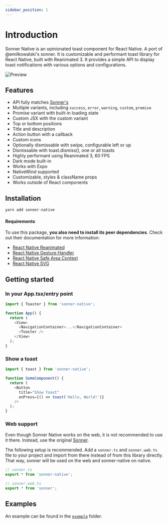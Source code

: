 ```yaml
---
sidebar_position: 1
---
```


# Introduction

Sonner Native is an opinionated toast component for React Native. A port of @emilkowalski's sonner. It is customizable and performant toast library for React Native, built with Reanimated 3. It provides a simple API to display toast notifications with various options and configurations.

![Preview](/img/sonner-native.png)

## Features

- API fully matches [Sonner's](https://sonner.emilkowal.ski/)
- Multiple variants, including `success`, `error`, `warning`, `custom`, `promise`
- Promise variant with built-in loading state
- Custom JSX with the custom variant
- Top or bottom positions
- Title and description
- Action button with a callback
- Custom icons
- Optionally dismissable with swipe, configurable left or up
- Dismissable with toast.dismiss(), one or all toasts
- Highly performant using Reanimated 3, 60 FPS
- Dark mode built-in
- Works with Expo
- NativeWind supported
- Customizable, styles & className props
- Works outside of React components

## Installation

```bash npm2yarn
yarn add sonner-native
```

#### Requirements

To use this package, **you also need to install its peer dependencies**. Check out their documentation for more information:

- [React Native Reanimated](https://docs.swmansion.com/react-native-reanimated/docs/fundamentals/getting-started)
- [React Native Gesture Handler](https://docs.swmansion.com/react-native-gesture-handler/docs/)
- [React Native Safe Area Context](https://docs.expo.dev/versions/latest/sdk/safe-area-context/)
- [React Native SVG](https://github.com/software-mansion/react-native-svg)

## Getting started

### In your App.tsx/entry point

```typescript
import { Toaster } from 'sonner-native';

function App() {
  return (
    <View>
      <NavigationContainer>...</NavigationContainer>
      <Toaster />
    </View>
  );
}
```

### Show a toast

```typescript
import { toast } from 'sonner-native';

function SomeComponent() {
  return (
    <Button
      title="Show Toast"
      onPress={() => toast('Hello, World!')}
    />
  );
}
```

### Web support

Even though Sonner Native works on the web, it is not recommended to use it there. Instead, use the original [Sonner](https://sonner.emilkowal.ski/).

The following setup is recommended. Add a `sonner.ts` and `sonner.web.ts` file to your project and import from there instead of from this library directly. That way, sonner will be used on the web and sonner-native on native.

```ts
// sonner.ts
export * from 'sonner-native';
```

```ts
// sonner.web.ts
export * from 'sonner';
```

## Examples

An example can be found in the [`example`](https://github.com/gunnartorfis/sonner-native/tree/main/example) folder.
